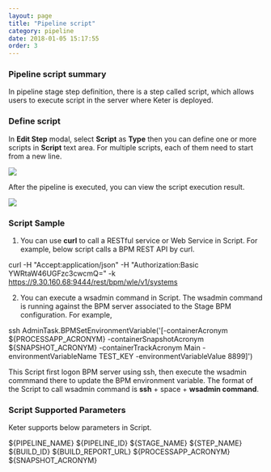 ```yaml
---
layout: page
title: "Pipeline script"
category: pipeline
date: 2018-01-05 15:17:55
order: 3
---
```

### Pipeline script summary

  In pipeline stage step definition, there is a step called script, which allows users to execute script in the server where Keter is deployed.

### Define script

  In **Edit Step** modal, select **Script** as **Type** then you can define one or more scripts in **Script** text area. For multiple scripts, each of them need to start from a new line.
  
  ![][pipeline_create_script]
  
  After the pipeline is executed, you can view the script execution result.
  
  ![][pipeline_script_result]  
  
### Script Sample

  1. You can use **curl** to call a RESTful service or Web Service in Script. For example, below script calls a BPM REST API by curl.
  
  curl -H "Accept:application/json" -H "Authorization:Basic YWRtaW46UGFzc3cwcmQ=" -k https://9.30.160.68:9444/rest/bpm/wle/v1/systems
  
  2. You can execute a wsadmin command in Script. The wsadmin command is running against the BPM server associated to the Stage BPM configuration. For example,
  
  ssh AdminTask.BPMSetEnvironmentVariable('[-containerAcronym ${PROCESSAPP_ACRONYM} -containerSnapshotAcronym ${SNAPSHOT_ACRONYM} -containerTrackAcronym Main -environmentVariableName TEST_KEY -environmentVariableValue 8899]')
  
  This Script first logon BPM server using ssh, then execute the wsadmin commmand there to update the BPM environment variable. The format of the Script to call wsadmin command is **ssh** + space + **wsadmin command**.

### Script Supported Parameters
  
  Keter supports below parameters in Script.
  
  ${PIPELINE_NAME}
  ${PIPELINE_ID}
  ${STAGE_NAME}
  ${STEP_NAME}
  ${BUILD_ID}
  ${BUILD_REPORT_URL}
  ${PROCESSAPP_ACRONYM}
  ${SNAPSHOT_ACRONYM}
	
	
[pipeline_create_script]: ../images/pipeline/pipeline_create_script.PNG
[pipeline_script_result]: ../images/pipeline/pipeline_script_result.png 
